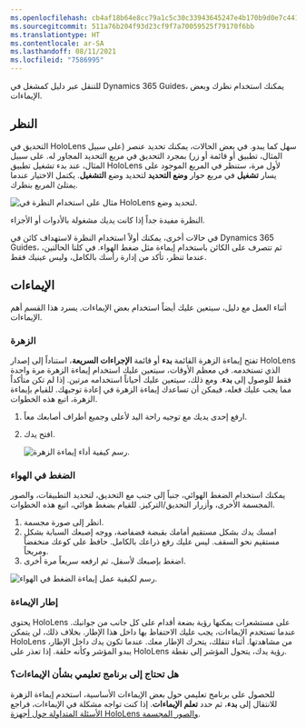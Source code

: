 ```yaml
---
ms.openlocfilehash: cb4af18b64e8cc79a1c5c30c33943645247e4b170b9d0e7c441046df3f235a71
ms.sourcegitcommit: 511a76b204f93d23cf9f7a70059525f79170f6bb
ms.translationtype: HT
ms.contentlocale: ar-SA
ms.lasthandoff: 08/11/2021
ms.locfileid: "7586995"
---
```

للتنقل عبر دليل كمشغل في Dynamics 365 Guides، يمكنك استخدام نظرك وبعض الإيماءات.
## <a name="gaze"></a>النظر
التحديق في HoloLens سهل كما يبدو. في بعض الحالات، يمكنك تحديد عنصر (على سبيل المثال، تطبيق أو قائمة أو زر) بمجرد التحديق في مربع التحديد المجاور له. على سبيل المثال، عند بدء تشغيل تطبيق HoloLens لأول مرة، ستنظر في المربع الموجود على يسار **تشغيل** في مربع حوار **وضع التحديد** لتحديد وضع **التشغيل**. يكتمل الاختيار عندما يمتلئ المربع بنظرك.

![مثال على استخدام النظرة في HoloLens لتحديد وضع.](../media/gaze-example.png)

النظرة مفيدة جداً إذا كانت يديك مشغولة بالأدوات أو الأجزاء.

في حالات أخرى، يمكنك أولاً استخدام النظرة لاستهداف كائن في Dynamics 365 Guides، ثم تتصرف على الكائن باستخدام إيماءة مثل ضغط الهواء.
في كلتا الحالتين، عندما تنظر، تأكد من إدارة رأسك بالكامل، وليس عينيك فقط.

## <a name="gestures"></a>الإيماءات
أثناء العمل مع دليل، سيتعين عليك أيضاً استخدام بعض الإيماءات. يسرد هذا القسم أهم الإيماءات.

### <a name="bloom"></a>الزهرة
تفتح إيماءة الزهرة القائمة **بدء** أو قائمة **الإجراءات السريعة**، استناداً إلى إصدار HoloLens الذي تستخدمه. في معظم الأوقات، سيتعين عليك استخدام إيماءة الزهرة مرة واحدة فقط للوصول إلى **بدء**. ومع ذلك، سيتعين عليك أحياناً استخدامه مرتين. إذا لم تكن متأكداً مما يجب عليك فعله، فيمكن أن تساعدك إيماءة الزهرة في إعادة توجيهك.
للقيام بإيماءة الزهرة، اتبع هذه الخطوات.

1.  ارفع إحدى يديك مع توجيه راحة اليد لأعلى وجميع أطراف أصابعك معاً.
1.  افتح يدك.

    ![رسم كيفية أداء إيماءة الزهرة.](../media/bloom-gesture-conceptual-c.png)

### <a name="air-tap"></a>الضغط في الهواء
يمكنك استخدام الضغط الهوائي، جنباً إلى جنب مع التحديق، لتحديد التطبيقات، والصور المجسمة الأخرى، وأزرار التحديق/التركيز. للقيام بضغط هوائي، اتبع هذه الخطوات.

1.  انظر إلى صورة مجسمة.
1.  امسك يدك بشكل مستقيم أمامك بقبضة فضفاضة، ووجه إصبعك السبابة بشكل مستقيم نحو السقف. ليس عليك رفع ذراعك بالكامل. حافظ على كوعك منخفضاً ومريحاً.
1.  اضغط بإصبعك لأسفل، ثم ارفعه سريعاً مرة أخرى.

![رسم لكيفية عمل إيماءة الضغط في الهواء.](../media/air-tap-gesture-c.png)

### <a name="the-gesture-frame"></a>إطار الإيماءة

يحتوي HoloLens على مستشعرات يمكنها رؤية بضعة أقدام على كل جانب من جوانبك. عندما تستخدم الإيماءات، يجب عليك الاحتفاظ بها داخل هذا الإطار. بخلاف ذلك، لن يتمكن HoloLens من مشاهدتها. أثناء تنقلك، يتحرك الإطار معك. عندما تكون يدك داخل الإطار، يبدو المؤشر وكأنه حلقة. إذا تعذر على HoloLens رؤية يدك، يتحول المؤشر إلى نقطة.

### <a name="need-a-tutorial-on-gestures"></a>هل تحتاج إلى برنامج تعليمي بشأن الإيماءات؟
للحصول على برنامج تعليمي حول بعض الإيماءات الأساسية، استخدم إيماءة الزهرة للانتقال إلى **بدء**، ثم حدد **تعلم الإيماءات**. إذا كنت تواجه مشكلة في الإيماءات، فراجع [الأسئلة المتداولة حول أجهزة HoloLens والصور المجسمة](https://support.microsoft.com/help/13456/hololens-and-holograms-faq/?azure-portal=true).